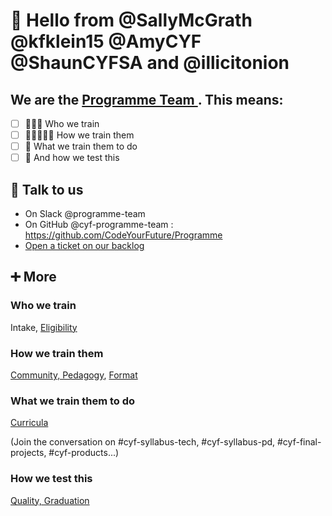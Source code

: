 # 👋 Hello from @SallyMcGrath @kfklein15 @AmyCYF @ShaunCYFSA and @illicitonion

## We are the [Programme Team ](https://github.com/orgs/CodeYourFuture/teams/cyf-programme-team). This means:

- [ ] 🧑🏾‍🎓 Who we train
- [ ] 🧑🏽‍🤝‍🧑🏽 How we train them
- [ ] 🚌 What we train them to do
- [ ] 🧪 And how we test this

## 💬 Talk to us

- On Slack @programme-team
- On GitHub @cyf-programme-team : https://github.com/CodeYourFuture/Programme
- [Open a ticket on our backlog](https://github.com/CodeYourFuture/Programme/issues/new?assignees=&labels=&projects=&template=feature_request.md&title=)

## ➕ More

### Who we train

Intake, [Eligibility](https://github.com/orgs/CodeYourFuture/projects/129/views/6)

### How we train them

[Community, Pedagogy](https://github.com/orgs/CodeYourFuture/projects/129/views/3), [Format](https://github.com/orgs/CodeYourFuture/projects/129/views/8)

### What we train them to do

[Curricula](https://github.com/orgs/CodeYourFuture/projects/129/views/7)

(Join the conversation on #cyf-syllabus-tech, #cyf-syllabus-pd, #cyf-final-projects, #cyf-products...) 

### How we test this

[Quality, Graduation](https://github.com/orgs/CodeYourFuture/projects/129/views/6)
